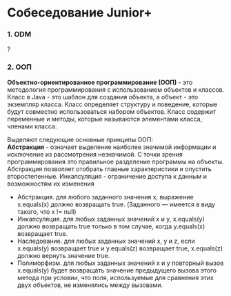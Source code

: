 # Собеседование Junior+
### 1. ODM
?

### 2. ООП
**Объектно-ориентированное программирование (ООП)** - это методология программирования с использованием объектов и классов.  
Класс в Java - это шаблон для создания объекта, а объект - это экземпляр класса. 
Класс определяет структуру и поведение, которые будут совместно использоваться набором объектов. Класс содержит переменные и методы, которые называются элементами класса, членами класса.

Выделяют следующие основные принципы ООП:  
**Абстракция** - означает выделение наиболее значимой информации и исключение из рассмотрения незначимой. С точки зрения программирования это правильное разделение программы на объекты. Абстракция позволяет отобрать главные характеристики и опустить второстепенные.
Инкапсуляция - ограничение доступа к данным и возможностям их изменения
- Абстракция. для любого заданного значения x, выражение x.equals(x) должно возвращать true. (Заданного — имеется в виду такого, что x != null)
- Инкапсуляция. для любых заданных значений x и y, x.equals(y) должно возвращать true только в том случае, когда y.equals(x) возвращает true.
- Наследование. для любых заданных значений x, y и z, если x.equals(y) возвращает true и y.equals(z) возвращает true, x.equals(z) должно вернуть значение true.
- Полиморфизм. для любых заданных значений x и y повторный вызов x.equals(y) будет возвращать значение предыдущего вызова этого метода при условии, что поля, используемые для сравнения этих двух объектов, не изменялись между вызовами.
